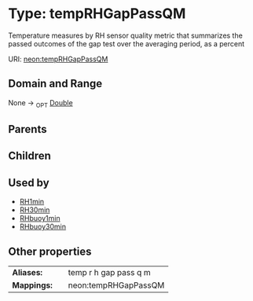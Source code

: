 
# Type: tempRHGapPassQM


Temperature measures by RH sensor quality metric that summarizes the passed outcomes of the gap test over the averaging period, as a percent

URI: [neon:tempRHGapPassQM](https://data.neonscience.org/tempRHGapPassQM)


## Domain and Range

None ->  <sub>OPT</sub> [Double](types/Double.md)

## Parents


## Children


## Used by

 * [RH1min](RH1min.md)
 * [RH30min](RH30min.md)
 * [RHbuoy1min](RHbuoy1min.md)
 * [RHbuoy30min](RHbuoy30min.md)

## Other properties

|  |  |  |
| --- | --- | --- |
| **Aliases:** | | temp r h gap pass q m |
| **Mappings:** | | neon:tempRHGapPassQM |

